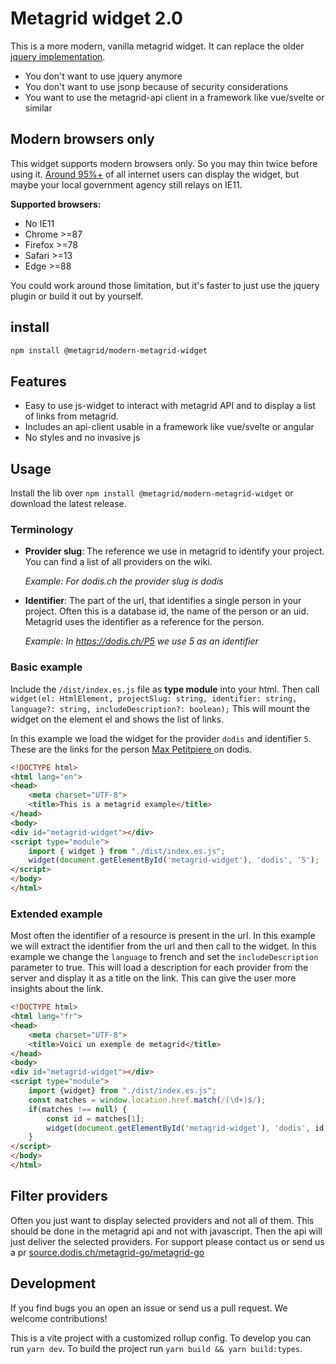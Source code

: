 # Metagrid widget 2.0

This is a more modern, vanilla metagrid widget. It can replace the older [jquery implementation](https://github.com/metagridch/metagrid-jquery-widget). 

* You don't want to use jquery anymore
* You don't want to use jsonp because of security considerations
* You want to use the metagrid-api client in a framework like vue/svelte or similar

## Modern browsers only

This widget supports modern browsers only. So you may thin twice before using it. [Around 95%+](https://caniuse.com/es6-module-dynamic-import) of all internet users can display the widget, but maybe your local government agency still relays on IE11.

**Supported browsers:**
* No IE11
* Chrome >=87
* Firefox >=78
* Safari >=13
* Edge >=88

You could work around those limitation, but it's faster to just use the jquery plugin or build it out by yourself.

## install

```bash
npm install @metagrid/modern-metagrid-widget
```

## Features

* Easy to use js-widget to interact with metagrid API and to display a list of links from metagrid.
* Includes an api-client usable in a framework like vue/svelte or angular
* No styles and no invasive js

## Usage

Install the lib over `npm install @metagrid/modern-metagrid-widget` or download the latest release.

### Terminology

* **Provider slug**: The reference we use in metagrid to identify your project. You can find a list of all providers on the wiki.

  _Example: For dodis.ch the provider slug is dodis_
* **Identifier**: The part of the url, that identifies a single person in your project. Often this is a database id, the name of the person or an uid. Metagrid uses the identifier as a reference for the person.

  _Example: In https://dodis.ch/P5 we use 5 as an identifier_


### Basic example

Include the `/dist/index.es.js` file as **type module** into your html. Then call `widget(el: HtmlElement, projectSlug: string, identifier: string, language?: string, includeDescription?: boolean);` This will mount the widget on the element el and shows the list of links.

In this example we load the widget for the provider `dodis` and identifier `5`. These are the links for the person [Max Petitpiere ](https://dodis.ch/P5) on dodis.

```html
<!DOCTYPE html>
<html lang="en">
<head>
    <meta charset="UTF-8">
    <title>This is a metagrid example</title>
</head>
<body>
<div id="metagrid-widget"></div>
<script type="module">
    import { widget } from "./dist/index.es.js";
    widget(document.getElementById('metagrid-widget'), 'dodis', '5');
</script>
</body>
</html>
```

### Extended example

Most often the identifier of a resource is present in the url. In this example we will extract the identifier from the url and then call to the widget. In this example we change the `language` to french and set the `includeDescription` parameter to true. This will load a description for each provider from the server and display it as a title on the link. This can give the user more insights about the link.

```html
<!DOCTYPE html>
<html lang="fr">
<head>
    <meta charset="UTF-8">
    <title>Voici un exemple de metagrid</title>
</head>
<body>
<div id="metagrid-widget"></div>
<script type="module">
    import {widget} from "./dist/index.es.js";
    const matches = window.location.href.match(/(\d+)$/);
    if(matches !== null) {
        const id = matches[1];
        widget(document.getElementById('metagrid-widget'), 'dodis', id, 'fr', true);
    }
</script>
</body>
</html>
```


## Filter providers

Often you just want to display selected providers and not all of them. This should be done in the metagrid api and not with javascript. Then the api will just deliver the selected providers. For support please contact us or send us a pr [source.dodis.ch/metagrid-go/metagrid-go](https://source.dodis.ch/metagrid-go/metagrid-go/-/tree/master/pkg/provider)

## Development

If you find bugs you an open an issue or send us a pull request. We welcome contributions!

This is a vite project with a customized rollup config. To develop you can run `yarn dev`. To build the project run `yarn build && yarn build:types`. 
